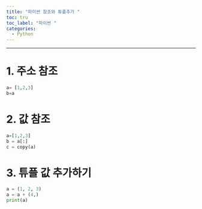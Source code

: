 ```yaml
---
title: "파이썬 참조와 튜플추가 "
toc: tru
toc_label: "파이썬 "
categories:
  - Python
---
```



---

# 1. 주소 참조
```python
a= [1,2,3]
b=a
```

# 2. 값 참조
```python
a=[1,2,3]
b = a[:]
c = copy(a)
```
# 3. 튜플 값 추가하기
```python
a = (1, 2, 3)
a = a + (4,)
print(a)
```
